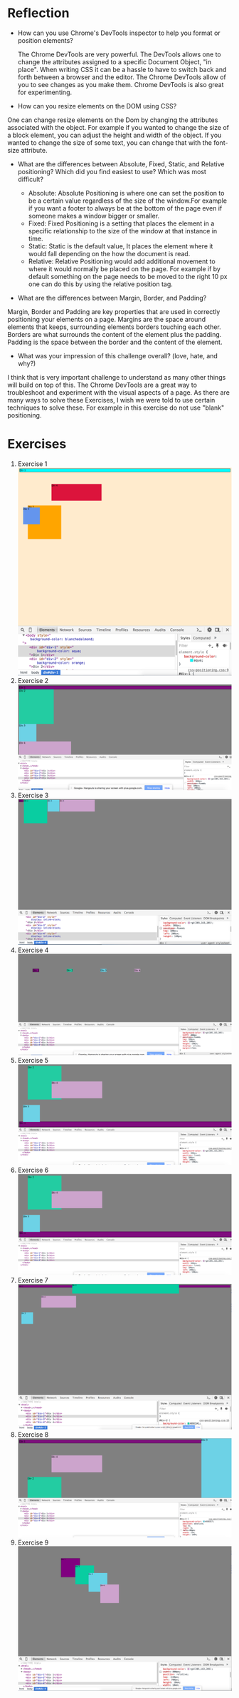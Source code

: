 # Reflection
  * How can you use Chrome's DevTools inspector to help you format or position elements?

    The Chrome DevTools are very powerful. The DevTools allows one to change the attributes assigned to a specific Document Object, "in place". When writing CSS it can be a hassle to have to switch back and forth between a browser and the editor. The Chrome DevTools allow of you to see changes as you make them. Chrome DevTools is also great for experimenting.

  * How can you resize elements on the DOM using CSS?

  One can change resize elements on the Dom by changing the attributes associated with the object. For example if you wanted to change the size of a block element, you can adjust the height and width of the object. If you wanted to change the size of some text, you can change that with the font-size attribute.
  * What are the differences between Absolute, Fixed, Static, and Relative positioning? Which did you find easiest to use? Which was most difficult?
    * Absolute: Absolute Positioning is where one can set the position to be a certain value regardless of the size of the window.For example if you want a footer to always be at the bottom of the page even if someone makes a window bigger or smaller.
    * Fixed: Fixed Positioning is a setting that places the element in a specific relationship to the size of the window at that instance in time.
    * Static: Static is the default value, It places the element where it would fall depending on the how the document is read.
    * Relative: Relative Positioning would add additional movement to where it would normally be placed on the page. For example if by default something on the page needs to be moved to the right 10 px one can do this by using the relative position tag.

  * What are the differences between Margin, Border, and Padding?

  Margin, Border and Padding are key properties that are used in correctly positioning your elements on a page. Margins are the space around elements that keeps, surrounding elements borders touching each other. Borders are what surrounds the content of the element plus the padding. Padding is the space between the border and the content of the element.

  * What was your impression of this challenge overall? (love, hate, and why?)

  I think that is very important challenge to understand as many other things will build on top of this. The Chrome DevTools are a great way to troubleshoot and experiment with the visual aspects of a page. As there are many ways to solve these Exercises, I wish we were told to use certain techniques to solve these. For example in this exercise do not use "blank" positioning. 

# Exercises
  1. Exercise 1
  ![Exercise 1](imgs/1.png)
  2. Exercise 2
  ![Exercise 2](imgs/2.png)
  3. Exercise 3
  ![Exercise 3](imgs/3.png)
  4.  Exercise 4
  ![Exercise 4](imgs/4.png)
  5. Exercise 5
  ![Exercise 5](imgs/6.png)
  5. Exercise 6
  ![Exercise 6](imgs/6.png)
  7. Exercise 7
  ![Exercise 7](imgs/7.png)
  8. Exercise 8
  ![Exercise 8](imgs/8.png)
  8. Exercise 9 
  ![Exercise 9](imgs/9.png)